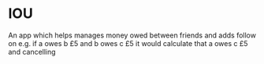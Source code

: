 IOU
===

An app which helps manages money owed between friends and adds follow on e.g. if a owes b £5 and b owes c £5 it would calculate that a owes c £5 and cancelling
